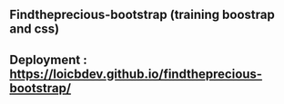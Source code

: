 ## Findtheprecious-bootstrap (training boostrap and css)

## Deployment : <https://loicbdev.github.io/findtheprecious-bootstrap/>
